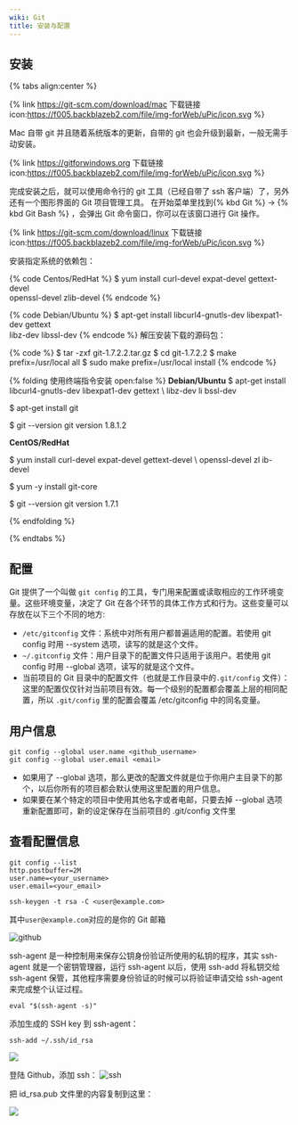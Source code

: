 ```yaml
---
wiki: Git
title: 安装与配置
---
```


## 安装

{% tabs align:center %}

<!-- tab macOS -->
{% link https://git-scm.com/download/mac 下载链接 icon:https://f005.backblazeb2.com/file/img-forWeb/uPic/icon.svg %}

Mac 自带 git 并且随着系统版本的更新，自带的 git 也会升级到最新，一般无需手动安装。

<!-- tab Windows -->
{% link https://gitforwindows.org 下载链接 icon:https://f005.backblazeb2.com/file/img-forWeb/uPic/icon.svg %}

完成安装之后，就可以使用命令行的 git 工具（已经自带了 ssh 客户端）了，另外还有一个图形界面的 Git 项目管理工具。
在开始菜单里找到{% kbd Git %} -> {% kbd Git Bash %} ，会弹出 Git 命令窗口，你可以在该窗口进行 Git 操作。

<!-- tab Linux -->

{% link https://git-scm.com/download/linux 下载链接 icon:https://f005.backblazeb2.com/file/img-forWeb/uPic/icon.svg %}

安装指定系统的依赖包：

{% code Centos/RedHat %}
$ yum install curl-devel expat-devel gettext-devel \
openssl-devel zlib-devel
{% endcode %}

{% code Debian/Ubuntu %}
$ apt-get install libcurl4-gnutls-dev libexpat1-dev gettext \
libz-dev libssl-dev
{% endcode %}
解压安装下载的源码包：

{% code %}
$ tar -zxf git-1.7.2.2.tar.gz
$ cd git-1.7.2.2
$ make prefix=/usr/local all
$ sudo make prefix=/usr/local install
{% endcode %}

{% folding 使用终端指令安装 open:false %}
**Debian/Ubuntu**
$ apt-get install libcurl4-gnutls-dev libexpat1-dev gettext \  libz-dev li
bssl-dev

$ apt-get install git

$ git --version
git version 1.8.1.2

**CentOS/RedHat** 

$ yum install curl-devel expat-devel gettext-devel \  openssl-devel zl
ib-devel

$ yum -y install git-core

$ git --version
git version 1.7.1

{% endfolding %}

{% endtabs %}


## 配置

Git 提供了一个叫做 `git config` 的工具，专门用来配置或读取相应的工作环境变量。这些环境变量，决定了 Git 在各个环节的具体工作方式和行为。这些变量可以存放在以下三个不同的地方:

- `/etc/gitconfig` 文件：系统中对所有用户都普遍适用的配置。若使用 git config 时用 --system 选项，读写的就是这个文件。
- `~/.gitconfig` 文件：用户目录下的配置文件只适用于该用户。若使用 git config 时用 --global 选项，读写的就是这个文件。
- 当前项目的 Git 目录中的配置文件（也就是工作目录中的`.git/config` 文件）：这里的配置仅仅针对当前项目有效。每一个级别的配置都会覆盖上层的相同配置，所以  `.git/config` 里的配置会覆盖 /etc/gitconfig 中的同名变量。

## 用户信息
```shell
git config --global user.name <github_username>
git config --global user.email <email>
```
- 如果用了 --global 选项，那么更改的配置文件就是位于你用户主目录下的那个，以后你所有的项目都会默认使用这里配置的用户信息。
- 如果要在某个特定的项目中使用其他名字或者电邮，只要去掉 --global 选项重新配置即可，新的设定保存在当前项目的 .git/config 文件里

## 查看配置信息

```shell
git config --list
http.postbuffer=2M
user.name=<your_username>
user.email=<your_email>
```

```shell
ssh-keygen -t rsa -C <user@example.com>
```

其中`user@example.com`对应的是你的 Git 邮箱

![github](https://xaoxuu.com/assets/wiki/git/ssh-keys1.png) 

ssh-agent 是一种控制用来保存公钥身份验证所使用的私钥的程序，其实 ssh-agent 就是一个密钥管理器，运行 ssh-agent 以后，使用 ssh-add 将私钥交给 ssh-agent 保管，其他程序需要身份验证的时候可以将验证申请交给 ssh-agent 来完成整个认证过程。

```shell
eval "$(ssh-agent -s)"
```

添加生成的 SSH key 到 ssh-agent：
```shell
ssh-add ~/.ssh/id_rsa
```

![](https://xaoxuu.com/assets/wiki/git/ssh-keys2.jpg) 

登陆 Github，添加 ssh：
![ssh](https://xaoxuu.com/assets/wiki/git/ssh-keys3.jpg) 

把 id_rsa.pub 文件里的内容复制到这里：

![](https://xaoxuu.com/assets/wiki/git/ssh-keys4.jpg)







